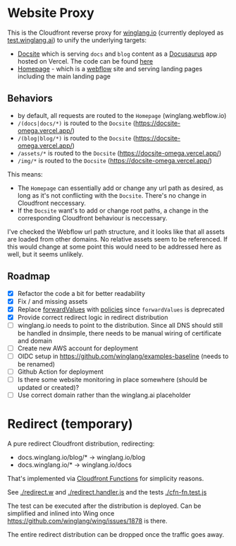# Website Proxy

This is the Cloudfront reverse proxy for [winglang.io](https://winglang.io) (currently deployed as [test.winglang.ai](https://test.winglang.ai)) to unify the underlying targets:

- [Docsite](https://docsite-omega.vercel.app/) which is serving `docs` and `blog` content as a [Docusaurus](https://docusaurus.io/) app hosted on Vercel. The code can be found [here](https://github.com/winglang/docsite)
- [Homepage](https://winglang.webflow.io) - which is a [webflow](https://webflow.com/) site and serving landing pages including the main landing page

## Behaviors

- by default, all requests are routed to the `Homepage` (winglang.webflow.io)
- `/(docs|docs/*)` is routed to the `Docsite` (https://docsite-omega.vercel.app/)
- `/(blog|blog/*)` is routed to the `Docsite` (https://docsite-omega.vercel.app/)
- `/assets/*` is routed to the `Docsite` (https://docsite-omega.vercel.app/)
- `/img/*` is routed to the `Docsite` (https://docsite-omega.vercel.app/)

This means:

- The `Homepage` can essentially add or change any url path as desired, as long as it's not conflicting with the `Docsite`. There's no change in Cloudfront neccessary.
- If the `Docsite` want's to add or change root paths, a change in the corresponding Cloudfront behaviour is neccessary.

I've checked the Webflow url path structure, and it looks like that all assets are loaded from other domains. No relative assets seem to be referenced. If this would change at some point this would need to be addressed here as well, but it seems unlikely.

## Roadmap

- [x] Refactor the code a bit for better readability
- [x] Fix / and missing assets
- [x] Replace [forwardValues](https://docs.aws.amazon.com/AWSCloudFormation/latest/UserGuide/aws-properties-cloudfront-distribution-forwardedvalues.html) with [policies](https://docs.aws.amazon.com/AmazonCloudFront/latest/DeveloperGuide/controlling-origin-requests.html) since `forwardValues` is deprecated
- [x] Provide correct redirect logic in redirect distribution
- [ ] winglang.io needs to point to the distribution. Since all DNS should still be handled in dnsimple, there needs to be manual wiring of certificate and domain
- [ ] Create new AWS account for deployment
- [ ] OIDC setup in https://github.com/winglang/examples-baseline (needs to be renamed)
- [ ] Github Action for deployment
- [ ] Is there some website monitoring in place somewhere (should be updated or created)?
- [ ] Use correct domain rather than the winglang.ai placeholder

# Redirect (temporary)

A pure redirect Cloudfront distribution, redirecting:

- docs.winglang.io/blog/* -> winglang.io/blog
- docs.winglang.io/* -> winglang.io/docs

That's implemented via [Cloudfront Functions](https://docs.aws.amazon.com/AmazonCloudFront/latest/DeveloperGuide/cloudfront-functions.html) for simplicity reasons.

See [./redirect.w](./redirect.w) and [./redirect.handler.js](./redirect.handler.js) and the tests [./cfn-fn.test.js](./cfn-fn.test.js)

The test can be executed after the distribution is deployed. Can be simplified and inlined into Wing once https://github.com/winglang/wing/issues/1878 is there.

The entire redirect distribution can be dropped once the traffic goes away.
